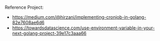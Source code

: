 Reference Project:

- https://medium.com/@hirzani/implementing-cronjob-in-golang-82e7608ae6d6
- https://towardsdatascience.com/use-environment-variable-in-your-next-golang-project-39e17c3aaa66
